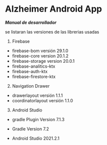 # Alzheimer Android App

***Manual de desarrollador***

se listaran las versiones de las librerias usadas

1. Firebase
  * firebase-bom versión 29.1.0
  * firebase-core version 20.1.2
  * firebase-storage version 20.0.1
  * firebase-analitics-ktx
  * firebase-auth-ktx
  * firebase-firestore-ktx
2. Navigation Drawer
  - drawerlayout versión 1.1.1
  - coordinatorlayout versión 1.1.0
3. Android Studio
  * gradle Plugin Version 7.1.3
  - Gradle Version 7.2
  + Android Studio 2021.2.1
